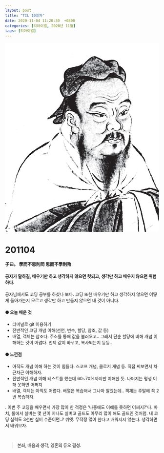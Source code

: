 ```yaml
---
layout: post
title: "TIL 10일차"
date: 2020-11-04 11:20:30  +0800
categories: [티아이엘, 2020년 11월]
tags: [티아이엘]
---
```


![image](/assets/img/sample/avatar.jpg)

# **201104**

#### **子曰。 學而不思則罔 思而不學則殆**

#### **공자가 말하길, 배우기만 하고 생각하지 않으면 헛되고, 생각만 하고 배우지 않으면 위험하다.**

공자님께서도 코딩 공부를 하셨나 보다. 코딩 또한 배우기만 하고 생각하지 않으면 어떻게 돌아가는지 모르고 생각만 하고 만들지 않으면 내 것이 아니다.

#### **⚈ 오늘 배운 것**

- 터미널로 git 이용하기
- 전반적인 코딩 개념 이해(선언, 변수, 할당, 참조, 값 등)
- 배열, 객체는 참조다. 주소를 통해 값을 불러오고.. 그래서 단순 할당에 비해 개념 이해하는 것이 어렵다. 언제 값이 바뀌고, 복사되는지 등등..

#### **⚈ 느낀점**

- 아직도 개념 이해 하는 것이 힘들다. 스코프 개념, 클로저 개념 등. 직접 써보면서 차근차근 이해하자.
- 전반적인 개념 이해 테스트를 했는데 60~70%까지만 이해한 듯. 나머지는 평생 이해 못하면 어쩌지
- 배열, 객체는 아직도 어렵다. 배열은 복습해서 그나마 알겠는데.. 객체는 주말에 꼭 2번 복습하자.

.
이번 주 코딩을 배우면서 가장 많이 한 걱정은 '나중에도 이해를 못하면 어쩌지?'다. 마치, 롤에서 실버는 몇 년이 지나도 실버고 골드도 아무리 많이 해도 골드인 것처럼. 내 코딩 실력도 3천판 실버 수준이면..? 쒸엣. 무작정 많이 한다고 배워지지 않는다. 생각하면서 배워보자.

<br>

> **본좌, 배움과 생각, 영혼의 듀오 결성.**
